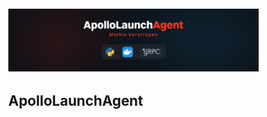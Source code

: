 ![ReadMe Banner](https://github.com/MathisVerstrepen/github-visual-assets/blob/main/banner/ApolloLaunchAgent.png?raw=true)

# ApolloLaunchAgent
